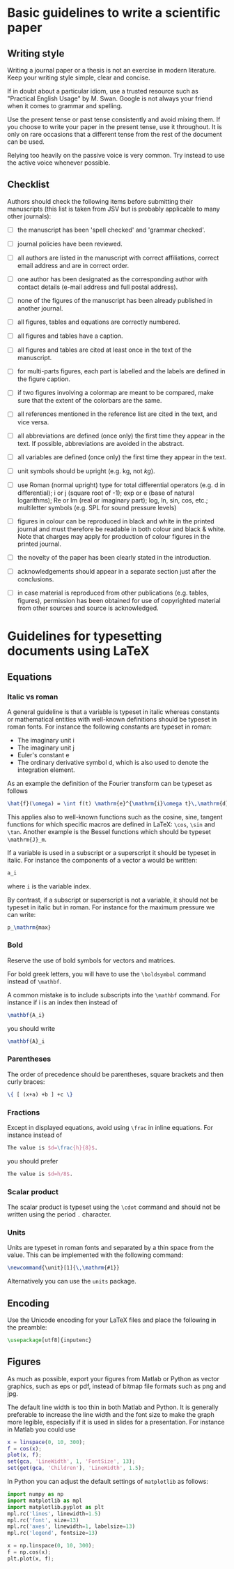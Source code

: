 # Basic guidelines to write a scientific paper

## Writing style

Writing a journal paper or a thesis is not an exercise in modern literature. Keep your writing style simple, clear and concise.

If in doubt about a particular idiom, use a trusted resource such as "Practical English Usage" by M. Swan. Google is not always your friend when it comes to grammar and spelling.

Use the present tense or past tense consistently and avoid mixing them. If you choose to write your paper in the present tense, use it throughout. It is only on rare occasions that a different tense from the rest of the document can be used.

Relying too heavily on the passive voice is very common. Try instead to use the active voice whenever possible.

## Checklist

Authors should check the following items before submitting their manuscripts (this list is taken from JSV but is probably applicable to many other journals):

- [ ] the manuscript has been 'spell checked' and 'grammar checked'.
- [ ] journal policies have been reviewed.
- [ ] all authors are listed in the manuscript with correct affiliations, correct email address 
and are in correct order.
- [ ] one author has been designated as the corresponding author with contact details (e-mail address and full postal address).
- [ ] none of the figures of the manuscript has been already published in another journal.
- [ ] all figures, tables and equations are correctly numbered.
- [ ] all figures and tables have a caption.
- [ ] all figures and tables are cited at least once in the text of the manuscript.
- [ ] for multi-parts figures, each part is labelled and the labels are defined in the figure caption.
- [ ] if two figures involving a colormap are meant to be compared, make sure that the extent of the colorbars are the same.
- [ ] all references mentioned in the reference list are cited in the text, and vice versa. 
- [ ] all abbreviations are defined (once only) the first time they appear in the text. If possible, abbreviations are avoided in the abstract. 
- [ ] all variables are defined (once only) the first time they appear in the text.
- [ ] unit symbols should be upright (e.g. kg, not *kg*).
- [ ] use Roman (normal upright) type for total differential operators (e.g. d in differential); i or j (square root of -1); exp or e (base of natural logarithms); Re or Im (real or imaginary part); log, ln, sin, cos, etc.; multiletter symbols (e.g. SPL for sound pressure levels)
- [ ] figures in colour can be reproduced in black and white in the printed journal and must therefore be readable in both colour and black & white. Note that charges may apply for production of colour figures in the printed journal.
- [ ] the novelty of the paper has been clearly stated in the introduction.
- [ ] acknowledgements should appear in a separate section just after the conclusions.
- [ ] in case material is reproduced from other publications (e.g. tables, figures), permission has been obtained for use of copyrighted material from other sources and source is acknowledged.


# Guidelines for typesetting documents using LaTeX

## Equations

### Italic vs roman

A general guideline is that a variable is typeset in italic whereas constants or mathematical entities with well-known definitions should be typeset in roman fonts. For instance the following constants are typeset in roman:
* The imaginary unit i
* The imaginary unit j
* Euler's constant e
* The ordinary derivative symbol d, which is also used to denote the integration element.

As an example the definition of the Fourier transform can be typeset as follows
```latex
\hat{f}(\omega) = \int f(t) \mathrm{e}^{\mathrm{i}\omega t}\,\mathrm{d}t
```

This applies also to well-known functions such as the cosine, sine, tangent functions for which specific macros are defined in LaTeX: `\cos`, `\sin` and `\tan`. Another example is the Bessel functions which should be typeset `\mathrm{J}_m`.

If a variable is used in a subscript or a superscript it should be typeset in italic. For instance the components of a vector a would be written:
```latex
a_i
```
where `i` is the variable index.

By contrast, if a subscript or superscript is not a variable, it should not be typeset in italic but in roman. For instance for the maximum pressure we can write:
```latex
p_\mathrm{max}
```


### Bold

Reserve the use of bold symbols for vectors and matrices.

For bold greek letters, you will have to use the `\boldsymbol` command instead of `\mathbf`.

A common mistake is to include subscripts into the `\mathbf` command. For instance if i is an index then instead of
```latex
\mathbf{A_i}
```
you should write
```latex
\mathbf{A}_i
```

### Parentheses

The order of precedence should be parentheses, square brackets and then curly braces:
```latex
\{ [ (x+a) +b ] +c \}
```


### Fractions

Except in displayed equations, avoid using `\frac` in inline equations. For instance instead of
```latex
The value is $d=\frac{h}{8}$.
```
you should prefer
```latex
The value is $d=h/8$.
```


### Scalar product

The scalar product is typeset using the `\cdot` command and should not be written using the period `.` character.


### Units

Units are typeset in roman fonts and separated by a thin space from the value. This can be implemented with the following command:
```latex
\newcommand{\unit}[1]{\,\mathrm{#1}}
```
Alternatively you can use the `units` package.


## Encoding

Use the Unicode encoding for your LaTeX files and place the following in the preamble:
```latex
\usepackage[utf8]{inputenc}
```


## Figures

As much as possible, export your figures from Matlab or Python as vector graphics, such as eps or pdf, instead of bitmap file formats such as png and jpg.

The default line width is too thin in both Matlab and Python. It is generally preferable to increase the line width and the font size to make the graph more legible, especially if it is used in slides for a presentation. For instance in Matlab you could use
```matlab
x = linspace(0, 10, 300);
f = cos(x);
plot(x, f);
set(gca, 'LineWidth', 1, 'FontSize', 13);
set(get(gca, 'Children'), 'LineWidth', 1.5);
```
In Python you can adjust the default settings of `matplotlib` as follows:
```python
import numpy as np
import matplotlib as mpl
import matplotlib.pyplot as plt
mpl.rc('lines', linewidth=1.5)
mpl.rc('font', size=13)
mpl.rc('axes', linewidth=1, labelsize=13)
mpl.rc('legend', fontsize=13)

x = np.linspace(0, 10, 300);
f = np.cos(x);
plt.plot(x, f);
```
